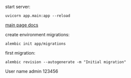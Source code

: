 
start server:
```commandline
uvicorn app.main:app --reload
```

[main page docs](http://127.0.0.1:8000/docs)

create environment migrations:
```commandline
alembic init app/migrations
```

first migration:
```commandline
alembic revision --autogenerate -m "Initial migration"
```

User name admin 123456